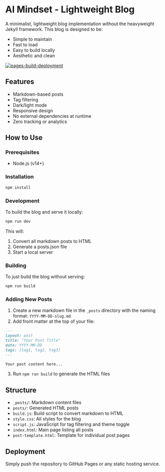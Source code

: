 # AI Mindset - Lightweight Blog

A minimalist, lightweight blog implementation without the heavyweight Jekyll framework. This blog is designed to be:

- Simple to maintain
- Fast to load
- Easy to build locally
- Aesthetic and clean

[![pages-build-deployment](https://github.com/ai-mindset/ai-mindset.github.io/actions/workflows/pages/pages-build-deployment/badge.svg)](https://github.com/ai-mindset/ai-mindset.github.io/actions/workflows/pages/pages-build-deployment)

## Features

- Markdown-based posts
- Tag filtering
- Dark/light mode
- Responsive design
- No external dependencies at runtime
- Zero tracking or analytics

## How to Use

### Prerequisites

- Node.js (v14+)

### Installation

```bash
npm install
```

### Development

To build the blog and serve it locally:

```bash
npm run dev
```

This will:
1. Convert all markdown posts to HTML
2. Generate a posts.json file
3. Start a local server

### Building

To just build the blog without serving:

```bash
npm run build
```

### Adding New Posts

1. Create a new markdown file in the `_posts` directory with the naming format: `YYYY-MM-DD-slug.md`
2. Add front matter at the top of your file:

```markdown
---
layout: post
title: "Your Post Title"
date: YYYY-MM-DD
tags: [tag1, tag2, tag3]
---

Your post content here...
```

3. Run `npm run build` to generate the HTML files

## Structure

- `_posts/`: Markdown content files
- `posts/`: Generated HTML posts
- `build.js`: Build script to convert markdown to HTML
- `style.css`: All styles for the blog
- `script.js`: JavaScript for tag filtering and theme toggle
- `index.html`: Main page listing all posts
- `post-template.html`: Template for individual post pages

## Deployment

Simply push the repository to GitHub Pages or any static hosting service.
